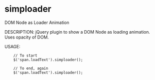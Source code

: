 simploader
==========

DOM Node as Loader Animation


DESCRIPTION:
        jQuery plugin to show a DOM Node as loading animation.
        Uses opacity of DOM.

USAGE:
        
        // To start
        $('span.loadText').simploader();

        // To end, again
        $('span.loadText').simploader();

